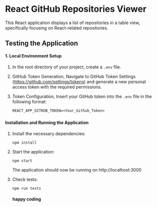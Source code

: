 # React GitHub Repositories Viewer

This React application displays a list of repositories in a table view, specifically focusing on React-related repositories.

## Testing the Application

#### 1. Local Environment Setup

1. In the root directory of your project, create a `.env` file.

2. GitHub Token Generation, Navigate to GitHub Token Settings (https://github.com/settings/tokens) and generate a new personal access token with the required permissions.

3. Token Configuration, Insert your GitHub token into the `.env` file in the following format:

   ```
   REACT_APP_GITHUB_TOKEN=<Your_Github_Token>
   ```

#####

#### Installation and Running the Application

1. Install the necessary dependencies:

   ```
   npm install
   ```

2. Start the application:

   ```
   npm start
   ```

   The application should now be running on http://localhost:3000

3. Check tests:

   ```
   npm run tests
   ```

   #### happy coding
